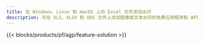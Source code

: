 ```yaml
---
title: 在 Windows、Linux 和 macOS 上向 Excel 文件添加水印
description: 可在 XLS、XLSX 和 ODS 文件上添加图像或文本水印的免费应用程序和 API
---
```

{{< blocks/products/pf/agp/feature-solution >}} 

